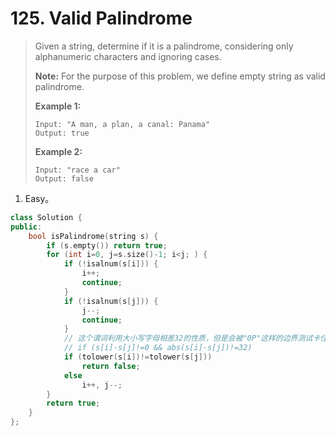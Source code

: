 # 125. Valid Palindrome

> Given a string, determine if it is a palindrome, considering only alphanumeric characters and ignoring cases.
>
> **Note:** For the purpose of this problem, we define empty string as valid palindrome.
>
> **Example 1:**
>
> ```
> Input: "A man, a plan, a canal: Panama"
> Output: true
> ```
>
> **Example 2:**
>
> ```
> Input: "race a car"
> Output: false
> ```

1. Easy。

```cpp
class Solution {
public:
    bool isPalindrome(string s) {
        if (s.empty()) return true;
        for (int i=0, j=s.size()-1; i<j; ) {
            if (!isalnum(s[i])) {
                i++;
                continue;
            }
            if (!isalnum(s[j])) {
                j--;
                continue;
            }
            // 这个谓词利用大小写字母相差32的性质，但是会被"0P"这样的边界测试卡住。
            // if (s[i]-s[j]!=0 && abs(s[i]-s[j])!=32)
            if (tolower(s[i])!=tolower(s[j]))
                return false;
            else
                i++, j--;
        }
        return true;
    }
};
```

